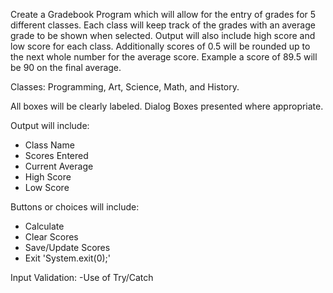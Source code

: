  

Create a Gradebook Program which will allow for the entry of grades for 5 different classes. Each class will keep track of the grades with an average grade to be shown when selected. Output will also include high score and low score for each class. Additionally scores of 0.5 will be rounded up to the next whole number for the average score. Example a score of 89.5 will be 90 on the final average.

Classes: Programming, Art, Science, Math, and History.

All boxes will be clearly labeled. Dialog Boxes presented where appropriate.

Output will include:
- Class Name
- Scores Entered
- Current Average
- High Score
- Low Score

Buttons or choices will include:
- Calculate
- Clear Scores
- Save/Update Scores
- Exit 'System.exit(0);'

Input Validation:
-Use of Try/Catch

